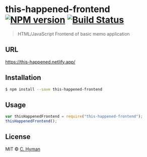 # this-happened-frontend [![NPM version](https://badge.fury.io/js/this-happened-frontend.svg)](https://npmjs.org/package/this-happened-frontend) [![Build Status](https://travis-ci.org/Connieh1/this-happened-frontend.svg?branch=master)](https://travis-ci.org/Connieh1/this-happened-frontend)

> HTML/JavaScript Frontend of basic memo application

## URL

https://this-happened.netlify.app/

## Installation

```sh
$ npm install --save this-happened-frontend
```

## Usage

```js
var thisHappenedFrontend = require("this-happened-frontend");
thisHappenedFrontend();
```

## License

MIT © [C. Hyman]()

